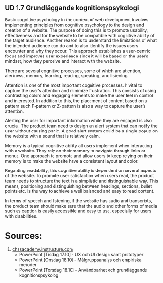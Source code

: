 ## UD 1.7 Grundläggande kognitionspsykologi
Basic cognitive psychology in the context of web development involves implementing principles from cognitive psychology to the design and creation of a website. The purpose of doing this is to promote usability, effectiveness and for the website to be compatible with cognitive ability of the target audience. Another reason is to understand the limitations of what the intended audience can do and to also identify the issues users encounter and why they occur. This approach establishes a user-centric focus and improves user experience since it will be based on the user’s mindset, how they perceive and interact with the website. 

There are several cognitive processes, some of which are attention, alertness, memory, learning, reading, speaking, and listening. 

Attention is one of the most important cognitive processes. It vital to capture the user’s attention and minimize frustration. This consists of using contrasting colors and  engaging elements to make the user feel in control and interested. In addition to this, the placement of content based on a pattern such F-pattern or Z-pattern is also a way to capture the user’s attention. 

Alerting the user for important information while they are engaged is also crucial. The product team need to design an alert system that can notify the user without causing panic. A good alert system could be a single popup on the website with a sound that is relatively calm. 

Memory is a typical cognitive ability all users implement when interacting with a  website. They rely on their memory to navigate through links or menus. One approach to promote and allow users to keep relying on their memory is to make the website have a consistent layout and color. 

Regarding readability, this cognitive ability is dependent on several aspects of the website. To promote user satisfaction when users read, the product team needs to structure the text in a simplistic and distinguishable way. This means, positioning and distinguishing between headings, sections, bullet points etc. is the way to achieve a well balanced and easy to read content.

In terms of speech and listening, if the website has audio and transcripts, the product team should make sure that the audio and other forms of media such as caption is easily accessible and easy to use, especially for users with disabilities. 

# **Sources**:  

1. [chasacademy.instructure.com](https://chasacademy.instructure.com/)
    - PowerPoint [Tisdag 17.10] - UX och UI design samt prototyper
    - PowerPoint [Onsdag 18.10] - Målgruppsanalys och empiriska metoder
    - PowerPoint [Torsdag 18.10] - Användbarhet och grundläggande kognitionspsykolog
    